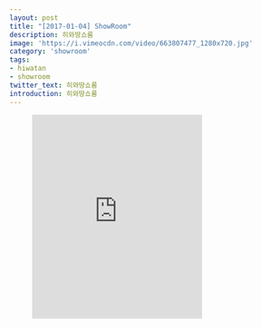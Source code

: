 ```yaml
---
layout: post
title: "[2017-01-04] ShowRoom"
description: 히와땅쇼룸
image: 'https://i.vimeocdn.com/video/663807477_1280x720.jpg'
category: 'showroom'
tags:
- hiwatan
- showroom
twitter_text: 히와땅쇼룸
introduction: 히와땅쇼룸
---
```

<figure class="video_container">
<iframe src="https://player.vimeo.com/video/240502790" height="360" frameborder="0" webkitallowfullscreen mozallowfullscreen allowfullscreen></iframe>
</figure>
